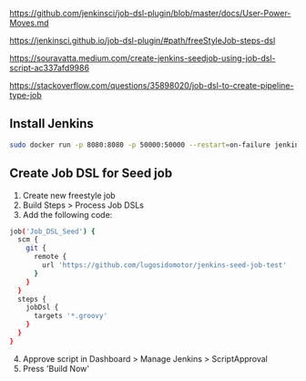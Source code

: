 https://github.com/jenkinsci/job-dsl-plugin/blob/master/docs/User-Power-Moves.md

https://jenkinsci.github.io/job-dsl-plugin/#path/freeStyleJob-steps-dsl

https://souravatta.medium.com/create-jenkins-seedjob-using-job-dsl-script-ac337afd9986

https://stackoverflow.com/questions/35898020/job-dsl-to-create-pipeline-type-job

## Install Jenkins
```bash
sudo docker run -p 8080:8080 -p 50000:50000 --restart=on-failure jenkins/jenkins:lts-jdk17
```
## Create Job DSL for Seed job

1. Create new freestyle job
2. Build Steps > Process Job DSLs
3. Add the following code:
```bash
job('Job_DSL_Seed') {
  scm {
    git {
      remote {
        url 'https://github.com/lugosidomotor/jenkins-seed-job-test'
      }
    }
  }
  steps {
    jobDsl {
      targets '*.groovy'
    }
  }
}
```
4. Approve script in Dashboard > Manage Jenkins > ScriptApproval
5. Press 'Build Now'
